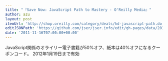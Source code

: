 ```yaml
---
title: "『Save Now: JavaScript Path to Mastery - O'Reilly Media』"
author: azu
layout: post
itemUrl: 'http://shop.oreilly.com/category/deals/hd-javascript-path.do'
editJSONPath: 'https://github.com/jser/jser.info/edit/gh-pages/data/2011/11/index.json'
date: '2011-11-16T07:00:00+00:00'
---
```

JavaScript関係のオライリー電子書籍が50%オフ、紙本は40%オフになるクーポンコード。
2012年1月19日まで有効
